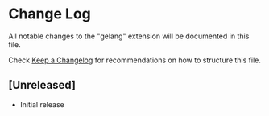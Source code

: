 # Change Log

All notable changes to the "gelang" extension will be documented in this file.

Check [Keep a Changelog](http://keepachangelog.com/) for recommendations on how to structure this file.

## [Unreleased]

- Initial release